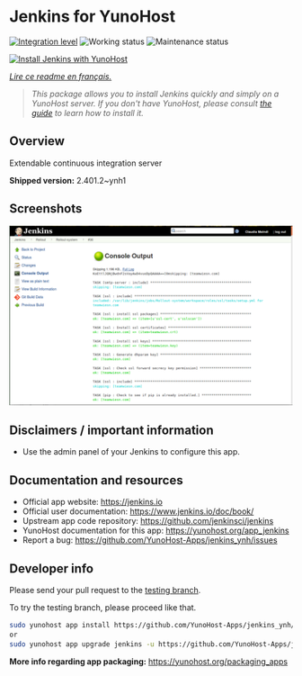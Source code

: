 <!--
N.B.: This README was automatically generated by https://github.com/YunoHost/apps/tree/master/tools/README-generator
It shall NOT be edited by hand.
-->

# Jenkins for YunoHost

[![Integration level](https://dash.yunohost.org/integration/jenkins.svg)](https://dash.yunohost.org/appci/app/jenkins) ![Working status](https://ci-apps.yunohost.org/ci/badges/jenkins.status.svg) ![Maintenance status](https://ci-apps.yunohost.org/ci/badges/jenkins.maintain.svg)

[![Install Jenkins with YunoHost](https://install-app.yunohost.org/install-with-yunohost.svg)](https://install-app.yunohost.org/?app=jenkins)

*[Lire ce readme en français.](./README_fr.md)*

> *This package allows you to install Jenkins quickly and simply on a YunoHost server.
If you don't have YunoHost, please consult [the guide](https://yunohost.org/#/install) to learn how to install it.*

## Overview

Extendable continuous integration server

**Shipped version:** 2.401.2~ynh1

## Screenshots

![Screenshot of Jenkins](./doc/screenshots/screenshot1.png)

## Disclaimers / important information

* Use the admin panel of your Jenkins to configure this app.

## Documentation and resources

* Official app website: <https://jenkins.io>
* Official user documentation: <https://www.jenkins.io/doc/book/>
* Upstream app code repository: <https://github.com/jenkinsci/jenkins>
* YunoHost documentation for this app: <https://yunohost.org/app_jenkins>
* Report a bug: <https://github.com/YunoHost-Apps/jenkins_ynh/issues>

## Developer info

Please send your pull request to the [testing branch](https://github.com/YunoHost-Apps/jenkins_ynh/tree/testing).

To try the testing branch, please proceed like that.

``` bash
sudo yunohost app install https://github.com/YunoHost-Apps/jenkins_ynh/tree/testing --debug
or
sudo yunohost app upgrade jenkins -u https://github.com/YunoHost-Apps/jenkins_ynh/tree/testing --debug
```

**More info regarding app packaging:** <https://yunohost.org/packaging_apps>
